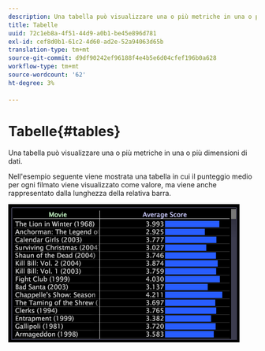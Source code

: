 ```yaml
---
description: Una tabella può visualizzare una o più metriche in una o più dimensioni di dati.
title: Tabelle
uuid: 72c1eb8a-4f51-44d9-a0b1-be45e896d781
exl-id: cef8d0b1-61c2-4d60-ad2e-52a94063d65b
translation-type: tm+mt
source-git-commit: d9df90242ef96188f4e4b5e6d04cfef196b0a628
workflow-type: tm+mt
source-wordcount: '62'
ht-degree: 3%

---
```


# Tabelle{#tables}

Una tabella può visualizzare una o più metriche in una o più dimensioni di dati.

Nell&#39;esempio seguente viene mostrata una tabella in cui il punteggio medio per ogni filmato viene visualizzato come valore, ma viene anche rappresentato dalla lunghezza della relativa barra.

![](assets/vis_Table.png)
